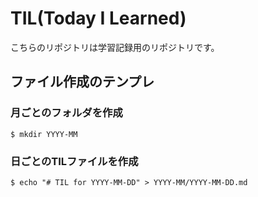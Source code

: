 # TIL(Today I Learned)

こちらのリポジトリは学習記録用のリポジトリです。

## ファイル作成のテンプレ
### 月ごとのフォルダを作成
```Shell
$ mkdir YYYY-MM
```

### 日ごとのTILファイルを作成
```Shell
$ echo "# TIL for YYYY-MM-DD" > YYYY-MM/YYYY-MM-DD.md
```
